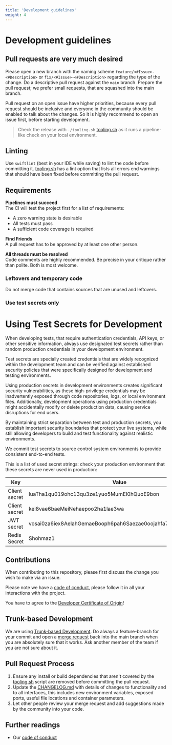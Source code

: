 ```yaml
---
title: 'Development guidelines'
weight: 4
---
```


# Development guidelines

## Pull requests are very much desired

Please open a new branch with the naming scheme `feature/<#Issue>-<#Description>` or `fix/<#Issue>-<#Description>`
regarding the type of the change. Do a descriptive pull request against the `main` branch. Prepare the pull request;
we prefer small requests, that are squashed into the main branch.

Pull request on an open issue have higher priorities, because every pull request should be inclusive and everyone in the
community should be enabled to talk about the changes. So it is highly recommend to open an issue first, before starting
development.

> Check the release with `./tooling.sh` [tooling.sh](/contribution/tooling) as it runs a pipeline-like check on
> your local environment.

## Linting

Use `swiftlint` (best in your IDE while saving) to lint the code before committing it.
[tooling.sh](/contribution/tooling) has a lint option that lists all errors end warnings that should have been fixed
before committing the pull request.

## Requirements

**Pipelines must succeed**  
The CI will test the project first for a list of requirements:

- A zero warning state is desirable
- All tests must pass
- A sufficient code coverage is required

**Find Friends**    
A pull request has to be approved by at least one other person.

**All threads must be resolved**    
Code comments are highly recommended. Be precise in your critique rather than polite. Both is most welcome.

### Leftovers and temporary code

Do not merge code that contains sources that are unused and leftovers.

### Use test secrets only

# Using Test Secrets for Development

When developing tests, that require authentication credentials, API keys, or other sensitive information, always 
use designated test secrets rather than random production credentials in your development environment. 

Test secrets are specially created credentials that are widely recognized within the development team and can be 
verified against established security policies that were specifically designed for development and testing environments.

Using production secrets in development environments creates significant security vulnerabilities, as these 
high-privilege credentials may be inadvertently exposed through code repositories, logs, or local environment files. 
Additionally, development operations using production credentials might accidentally modify or delete production data, 
causing service disruptions for end users. 

By maintaining strict separation between test and production secrets, you establish important security boundaries that 
protect your live systems, while still allowing developers to build and test functionality against realistic environments. 

We commit test secrets to source control system environments to provide consistent end-to-end tests. 

This is a list of used secret strings: check your production environment that these secrets are never used in production:

| Key           | Value                                                            |
|---------------|------------------------------------------------------------------|
| Client secret | luaTha1qu019ohc13qu3ze1yuo5MumEl0hQuoE9bon                       |
| Client secret | kei8vae6baeMeiNehaepoo2ha1lae3wa                                 |
| JWT secret    | vosai0za6iex8AelahGemaeBooph6pah6Saezae0oojahfa7Re6leibeeshiu8ie |
| Redis Secret  | Shohmaz1                                                         |


## Contributions

When contributing to this repository, please first discuss the change you wish to make via
an issue.

Please note we have a [code of conduct](/contribution/codeofconduct), please follow it in all your interactions with the
project.

You have to agree to the [Developer Certificate of Origin](/contribution/certificate_of_origin)!

## Trunk-based Development

We are using [Trunk-based Development](https://trunkbaseddevelopment.com). Do always a feature-branch for your
commit and open a [merge request](https://docs.gitlab.com/ee/user/project/merge_requests/) back into
the main branch when you are absolutely sure that it works. Ask another member of the team if you are not sure about it.

## Pull Request Process

1. Ensure any install or build dependencies that aren't covered by the [tooling.sh](/contribution/tooling) script are
   removed before committing the pull request.
2. Update the [CHANGELOG.md](/CHANGELOG.md) with details of changes to functionality and to all interfaces, this
   includes new environment variables, exposed ports, useful file locations and container parameters.
3. Let other people review your merge request and add suggestions made by the community into your code.

## Further readings

- Our [code of conduct](/contribution/codeofconduct)

